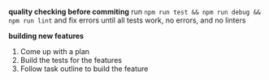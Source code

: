 **quality checking before commiting**
run `npm run test && npm run debug && npm run lint` 
and fix errors until all tests work, no errors, and no linters

**building new features**
1. Come up with a plan
2. Build the tests for the features
3. Follow task outline to build the feature




